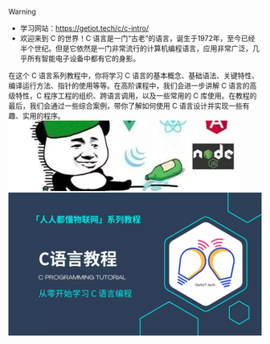 <confetti />

> [!WARNING]
> - 学习网站：https://getiot.tech/c/c-intro/
> - 欢迎来到 C 的世界！C 语言是一门“古老”的语言，诞生于1972年，至今已经半个世纪。但是它依然是一门非常流行的计算机编程语言，应用非常广泛，几乎所有智能电子设备中都有它的身影。

在这个 C 语言系列教程中，你将学习 C 语言的基本概念、基础语法、关键特性、编译运行方法、指针的使用等等。在高阶课程中，我们会进一步讲解 C 语言的高级特性，C 程序工程的组织、跨语言调用，以及一些常用的 C 库使用。在教程的最后，我们会通过一些综合案例，带你了解如何使用 C 语言设计并实现一些有趣、实用的程序。
![img_1.png](images/img_1.png)
![img.png](images/img.png)



